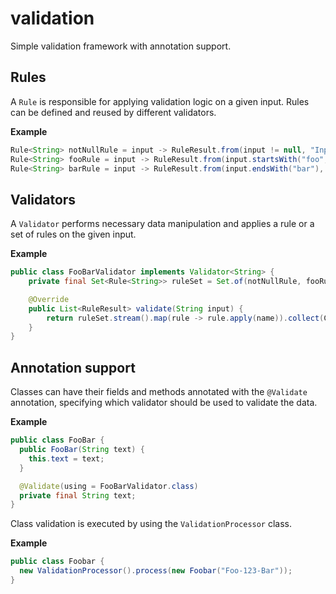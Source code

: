 # validation

Simple validation framework with annotation support.

## Rules
A `Rule` is responsible for applying validation logic on a given input. Rules can be defined and reused by different validators.

**Example**
```java
Rule<String> notNullRule = input -> RuleResult.from(input != null, "Input must not be null");
Rule<String> fooRule = input -> RuleResult.from(input.startsWith("foo", "Input must start with 'foo'");
Rule<String> barRule = input -> RuleResult.from(input.endsWith("bar"), "Input must end with 'bar'");
```

## Validators
A `Validator` performs necessary data manipulation and applies a rule or a set of rules on the given input.

**Example**
```java
public class FooBarValidator implements Validator<String> {
    private final Set<Rule<String>> ruleSet = Set.of(notNullRule, fooRule, barRule);

    @Override
    public List<RuleResult> validate(String input) {
        return ruleSet.stream().map(rule -> rule.apply(name)).collect(Collectors.toList());
    }
}
```

## Annotation support
Classes can have their fields and methods annotated with the `@Validate` annotation, specifying which validator should be used to validate the data.

**Example**
```java
public class FooBar {
  public FooBar(String text) {
    this.text = text;
  }

  @Validate(using = FooBarValidator.class)
  private final String text;
}
```

Class validation is executed by using the `ValidationProcessor` class.

**Example**
```java
public class Foobar {
  new ValidationProcessor().process(new Foobar("Foo-123-Bar"));
}
```
